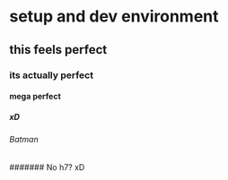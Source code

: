 # setup and dev environment
## this feels perfect
### its actually perfect
#### mega perfect
##### xD
###### Batman
####### No h7? xD

